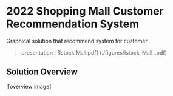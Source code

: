 # 2022 Shopping Mall Customer Recommendation System  
Graphical solution that recommend system for customer  

> presentation : [Istock Mall.pdf] (./figures/Istock_Mall_.pdf)  

## Solution Overview
![overview image]
